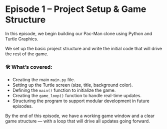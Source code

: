 # Episode 1 – Project Setup & Game Structure

In this episode, we begin building our Pac-Man clone using Python and Turtle Graphics.

We set up the basic project structure and write the initial code that will drive the rest of the game.

### 🛠️ What’s covered:
- Creating the main `main.py` file.
- Setting up the Turtle screen (size, title, background color).
- Defining the `main()` function to initialize the game.
- Creating the `game_loop()` function to handle real-time updates.
- Structuring the program to support modular development in future episodes.

By the end of this episode, we have a working game window and a clear game structure — with a loop that will drive all updates going forward.
